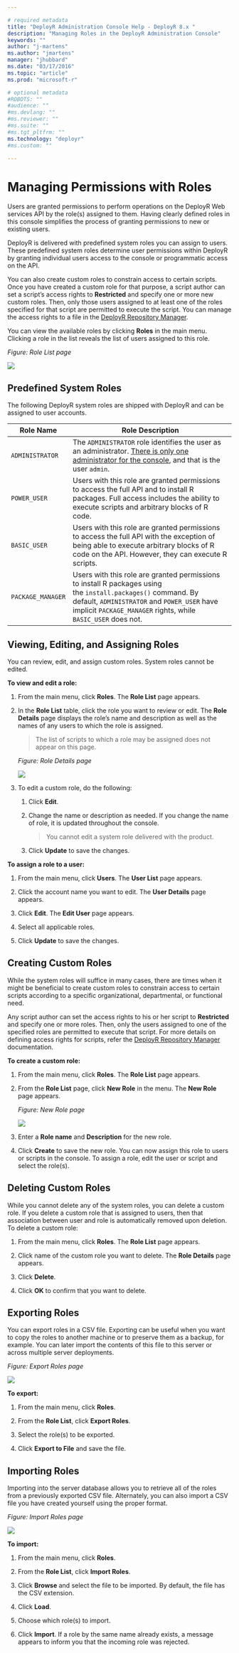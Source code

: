 ```yaml
---

# required metadata
title: "DeployR Administration Console Help - DeployR 8.x "
description: "Managing Roles in the DeployR Administration Console"
keywords: ""
author: "j-martens"
ms.author: "jmartens"
manager: "jhubbard"
ms.date: "03/17/2016"
ms.topic: "article"
ms.prod: "microsoft-r"

# optional metadata
#ROBOTS: ""
#audience: ""
#ms.devlang: ""
#ms.reviewer: ""
#ms.suite: ""
#ms.tgt_pltfrm: ""
ms.technology: "deployr"
#ms.custom: ""

---
```


# Managing Permissions with Roles

Users are granted permissions to perform operations on the DeployR Web services API by the role(s) assigned to them. Having clearly defined roles in this console simplifies the process of granting permissions to new or existing users.

DeployR is delivered with predefined system roles you can assign to users. These predefined system roles determine user permissions within DeployR by granting individual users access to the console or programmatic access on the API.

You can also create custom roles to constrain access to certain scripts. Once you have created a custom role for that purpose, a script author can set a script’s access rights to **Restricted** and specify one or more new custom roles. Then, only those users assigned to at least one of the roles specified for that script are permitted to execute the script. You can manage the access rights to a file in the [DeployR Repository Manager](../what-is-operationalization.md). 

You can view the available roles by clicking **Roles** in the main menu. Clicking a role in the list reveals the list of users assigned to this role.

_Figure: Role List page_

![](./media/deployr-admin-console-permisssions-with-roles/0300000D_624x290.png)  

## Predefined System Roles

The following DeployR system roles are shipped with DeployR and can be assigned to user accounts.

|Role Name|Role&nbsp;Description|
|---------|---------------------|
|`ADMINISTRATOR`|The `ADMINISTRATOR` role identifies the user as an administrator. [There is only one administrator for the console](deployr-admin-console-user-accounts.md#preconfigured-user-accounts), and that is the user `admin`.|
|`POWER_USER`|Users with this role are granted permissions to access the full API and to install R packages. Full access includes the ability to execute scripts and arbitrary blocks of R code.|
|`BASIC_USER`|Users with this role are granted permissions to access the full API with the exception of being able to execute arbitrary blocks of R code on the API. However, they can execute R scripts.|
|`PACKAGE_MANAGER`|Users with this role are granted permissions to install R packages using the `install.packages()` command. By default, `ADMINISTRATOR` and `POWER_USER` have implicit `PACKAGE_MANAGER` rights, while `BASIC_USER` does not.|

## Viewing, Editing, and Assigning Roles

You can review, edit, and assign custom roles. System roles cannot be edited.

**To view and edit a role:**

1.  From the main menu, click **Roles**. The **Role List** page appears.

2.  In the **Role List** table, click the role you want to review or edit. The **Role Details** page displays the role’s name and description as well as the names of any users to which the role is assigned.

	>The list of scripts to which a role may be assigned does not appear on this page.
	
	_Figure: Role Details page_
	
	![](./media/deployr-admin-console-permisssions-with-roles/0300000E_624x207.png)  

3.  To edit a custom role, do the following:
    1.  Click **Edit**.

    2.  Change the name or description as needed. If you change the name of role, it is updated throughout the console.
    
        >You cannot edit a system role delivered with the product. 
        
    3.  Click **Update** to save the changes.

**To assign a role to a user:**

1.  From the main menu, click **Users**. The **User List** page appears.

2.  Click the account name you want to edit. The **User Details** page appears.
 
3.  Click **Edit**. The **Edit User** page appears.

4.  Select all applicable roles.

5.  Click **Update** to save the changes.

## Creating Custom Roles

While the system roles will suffice in many cases, there are times when it might be beneficial to create custom roles to constrain access to certain scripts according to a specific organizational, departmental, or functional need.

Any script author can set the access rights to his or her script to **Restricted** and specify one or more roles. Then, only the users assigned to one of the specified roles are permitted to execute that script. For more details on defining access rights for scripts, refer the [DeployR Repository Manager](../what-is-operationalization.md) documentation. 

**To create a custom role:**

1.  From the main menu, click **Roles**. The **Role List** page appears.

2.  From the **Role List** page, click **New Role** in the menu. The **New Role** page appears.

	_Figure: New Role page_
        
	![](./media/deployr-admin-console-permisssions-with-roles/0300000F.png)  

3. Enter a **Role name** and **Description** for the new role.

4. Click **Create** to save the new role. You can now assign this role to users or scripts in the console. To assign a role, edit the user or script and select the role(s).
 
## Deleting Custom Roles

While you cannot delete any of the system roles, you can delete a custom role. If you delete a custom role that is assigned to users, then that association between user and role is automatically removed upon deletion.
To delete a custom role:

1. From the main menu, click **Roles**. The **Role List** page appears.

2. Click name of the custom role you want to delete. The **Role Details** page appears.

3. Click **Delete**.

4. Click **OK** to confirm that you want to delete.

## Exporting Roles

You can export roles in a CSV file. Exporting can be useful when you want to copy the roles to another machine or to preserve them as a backup, for example. You can later import the contents of this file to this server or across multiple server deployments.

_Figure: Export Roles page_

![](./media/deployr-admin-console-permisssions-with-roles/03000010_624x306.png)  

**To export:**

1. From the main menu, click **Roles**.

2. From the **Role List**, click **Export Roles**.

3. Select the role(s) to be exported.

4. Click **Export to File** and save the file.

## Importing Roles

Importing into the server database allows you to retrieve all of the roles from a previously exported CSV file. Alternately, you can also import a CSV file you have created yourself using the proper format.

_Figure: Import Roles page_

![](./media/deployr-admin-console-permisssions-with-roles/03000011_624x288.png)  

**To import:**

1. From the main menu, click **Roles**.

2. From the **Role List**, click **Import Roles**.

3. Click **Browse** and select the file to be imported. By default, the file has the CSV extension.

4. Click **Load**.

5. Choose which role(s) to import.

6. Click **Import**. If a role by the same name already exists, a message appears to inform you that the incoming role was rejected.
